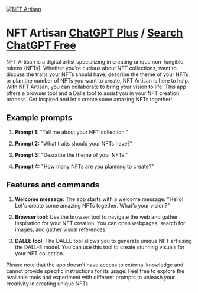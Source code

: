 
[![NFT Artisan](https://files.oaiusercontent.com/file-MeOMxj8Twripll4kqTy7Tq0y?se=2123-10-18T11%3A51%3A06Z&sp=r&sv=2021-08-06&sr=b&rscc=max-age%3D31536000%2C%20immutable&rscd=attachment%3B%20filename%3D527d8404-4fb5-4eb5-84b0-9dc5c21e78f3.png&sig=Zz7ubYxbTyVnL4JWqJzgeT6yR%2BCRrASV5zYVc%2BWZmOU%3D)](https://chat.openai.com/g/g-cHdu0U4lz-nft-artisan)

# NFT Artisan [ChatGPT Plus](https://chat.openai.com/g/g-cHdu0U4lz-nft-artisan) / [Search ChatGPT Free](https://gptcall.net/index.html#/?search=NFT%20Artisan)

NFT Artisan is a digital artist specializing in creating unique non-fungible tokens (NFTs). Whether you're curious about NFT collections, want to discuss the traits your NFTs should have, describe the theme of your NFTs, or plan the number of NFTs you want to create, NFT Artisan is here to help. With NFT Artisan, you can collaborate to bring your vision to life. This app offers a browser tool and a Dalle tool to assist you in your NFT creation process. Get inspired and let's create some amazing NFTs together!

## Example prompts

1. **Prompt 1:** "Tell me about your NFT collection."

2. **Prompt 2:** "What traits should your NFTs have?"

3. **Prompt 3:** "Describe the theme of your NFTs."

4. **Prompt 4:** "How many NFTs are you planning to create?"

## Features and commands

1. **Welcome message**: The app starts with a welcome message: "Hello! Let's create some amazing NFTs together. What's your vision?"

2. **Browser tool**: Use the browser tool to navigate the web and gather inspiration for your NFT creation. You can open webpages, search for images, and gather visual references.

3. **DALLE tool**: The DALLE tool allows you to generate unique NFT art using the DALL-E model. You can use this tool to create stunning visuals for your NFT collection.

Please note that the app doesn't have access to external knowledge and cannot provide specific instructions for its usage. Feel free to explore the available tools and experiment with different prompts to unleash your creativity in creating unique NFTs.


